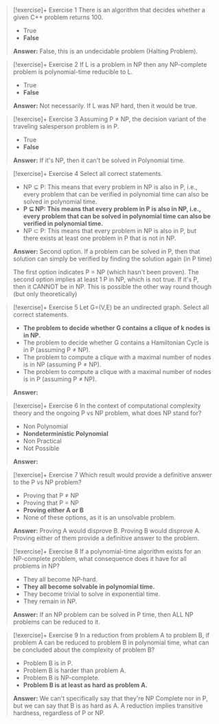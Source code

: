 > [!exercise]+ Exercise 1
> There is an algorithm that decides whether a given C++ problem returns 100.
>
> - True
> - **False**
>
> **Answer:**
> False, this is an undecidable problem (Halting Problem).

> [!exercise]+ Exercise 2
> If L is a problem in NP then any NP-complete problem is polynomial-time reducible to L.
>
> - True
> - **False**
>
> **Answer:**
> Not necessarily. If L was NP hard, then it would be true. 

> [!exercise]+ Exercise 3
> Assuming P ≠ NP, the decision variant of the traveling salesperson problem is in P.
>
> - True
> - **False**
>
> **Answer:**
> If it's NP, then it can't be solved in Polynomial time. 

> [!exercise]+ Exercise 4
> Select all correct statements.
>
> - NP ⊆ P: This means that every problem in NP is also in P, i.e., every problem that can be verified in polynomial time can also be solved in polynomial time.
> - **P ⊆ NP: This means that every problem in P is also in NP, i.e., every problem that can be solved in polynomial time can also be verified in polynomial time.**
> - NP ⊂ P: This means that every problem in NP is also in P, but there exists at least one problem in P that is not in NP.
>
> **Answer:**
> Second option. If a problem can be solved in P, then that solution can simply be verified by finding the solution again (in P time)
> 
> The first option indicates P = NP (which hasn't been proven). The second option implies at least 1 P in NP, which is not true. If it's P, then it CANNOT be in NP. This is possible the other way round though (but only theoretically)



> [!exercise]+ Exercise 5
> Let G=(V,E) be an undirected graph. Select all correct statements.
>
> - **The problem to decide whether G contains a clique of k nodes is in NP.**
> - The problem to decide whether G contains a Hamiltonian Cycle is in P (assuming P ≠ NP).
> - The problem to compute a clique with a maximal number of nodes is in NP (assuming P ≠ NP).
> - The problem to compute a clique with a maximal number of nodes is in P (assuming P ≠ NP).
>
> **Answer:**

> [!exercise]+ Exercise 6
> In the context of computational complexity theory and the ongoing P vs NP problem, what does NP stand for?
>
> - Non Polynomial
> - **Nondeterministic Polynomial**
> - Non Practical
> - Not Possible
>
> **Answer:**

> [!exercise]+ Exercise 7
> Which result would provide a definitive answer to the P vs NP problem?
>
> - Proving that P ≠ NP
> - Proving that P = NP
> - **Proving either A or B**
> - None of these options, as it is an unsolvable problem.
>
> **Answer:**
> Proving A would disprove B. Proving B would disprove A. Proving either of them provide a definitive answer to the problem.

> [!exercise]+ Exercise 8
> If a polynomial-time algorithm exists for an NP-complete problem, what consequence does it have for all problems in NP?
>
> - They all become NP-hard.
> - **They all become solvable in polynomial time.**
> - They become trivial to solve in exponential time.
> - They remain in NP.
>
> **Answer:**
> If an NP problem can be solved in P time, then ALL NP problems can be reduced to it.

> [!exercise]+ Exercise 9
> In a reduction from problem A to problem B, if problem A can be reduced to problem B in polynomial time, what can be concluded about the complexity of problem B?
>
> - Problem B is in P.
> - Problem B is harder than problem A.
> - Problem B is NP-complete.
> - **Problem B is at least as hard as problem A.**
>
> **Answer:**
> We can't specifically say that they're NP Complete nor in P, but we can say that B is as hard as A. A reduction implies transitive hardness, regardless of P or NP.

